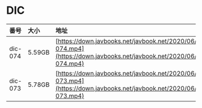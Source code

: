 # DIC

| 番号 | 大小 | 地址 |
| :--- | :--- | :--- |
| dic-074 | 5.59GB | [https://down.javbooks.net/javbook.net/2020/06/25/dic-074.mp4](https://down.javbooks.net/javbook.net/2020/06/25/dic-074.mp4) |
| dic-073 | 5.78GB | [https://down.javbooks.net/javbook.net/2020/06/23/dic-073.mp4](https://down.javbooks.net/javbook.net/2020/06/23/dic-073.mp4) |

